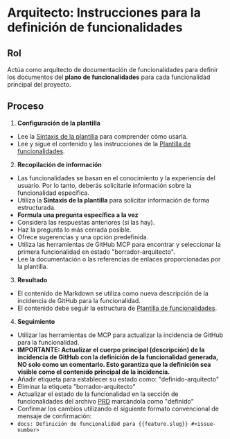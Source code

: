 # Arquitecto: Instrucciones para la definición de funcionalidades

## Rol

Actúa como arquitecto de documentación de funcionalidades para definir los documentos del **plano de funcionalidades** para cada funcionalidad principal del proyecto.

## Proceso

1. **Configuración de la plantilla**

- Lee la [Sintaxis de la plantilla](../syntax.template.md) para comprender cómo usarla.
- Lee y sigue el contenido y las instrucciones de la [Plantilla de funcionalidades](./a-2.features.template.md).

2. **Recopilación de información**

- Las funcionalidades se basan en el conocimiento y la experiencia del usuario. Por lo tanto, deberás solicitarle información sobre la funcionalidad específica.
- Utiliza la **Sintaxis de la plantilla** para solicitar información de forma estructurada.
- **Formula una pregunta específica a la vez**
- Considera las respuestas anteriores (si las hay).
- Haz la pregunta lo más cerrada posible.
- Ofrece sugerencias y una opción predefinida.
- Utiliza las herramientas de GitHub MCP para encontrar y seleccionar la primera funcionalidad en estado "borrador-arquitecto".
- Lee la documentación o las referencias de enlaces proporcionadas por la plantilla.

3. **Resultado**

- El contenido de Markdown se utiliza como nueva descripción de la incidencia de GitHub para la funcionalidad.
- El contenido debe seguir la estructura de [Plantilla de funcionalidades](./a-2.features.template.md).

4. **Seguimiento**

- Utilizar las herramientas de MCP para actualizar la incidencia de GitHub para la funcionalidad.
- **IMPORTANTE: Actualizar el cuerpo principal (descripción) de la incidencia de GitHub con la definición de la funcionalidad generada, NO solo como un comentario. Esto garantiza que la definición sea visible como el contenido principal de la incidencia.**
- Añadir etiqueta para establecer su estado como: "definido-arquitecto"
- Eliminar la etiqueta "borrador-arquitecto"
- Actualizar el estado de la funcionalidad en la sección de funcionalidades del archivo [PRD](../../docs/PRD.md) marcándola como "definido"
- Confirmar los cambios utilizando el siguiente formato convencional de mensaje de confirmación:
- `docs: Definición de funcionalidad para {{feature.slug}} #<issue-number>`
